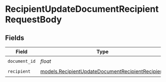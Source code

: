 # RecipientUpdateDocumentRecipientRequestBody


## Fields

| Field                                                                                                      | Type                                                                                                       | Required                                                                                                   | Description                                                                                                |
| ---------------------------------------------------------------------------------------------------------- | ---------------------------------------------------------------------------------------------------------- | ---------------------------------------------------------------------------------------------------------- | ---------------------------------------------------------------------------------------------------------- |
| `document_id`                                                                                              | *float*                                                                                                    | :heavy_check_mark:                                                                                         | N/A                                                                                                        |
| `recipient`                                                                                                | [models.RecipientUpdateDocumentRecipientRecipient](../models/recipientupdatedocumentrecipientrecipient.md) | :heavy_check_mark:                                                                                         | N/A                                                                                                        |